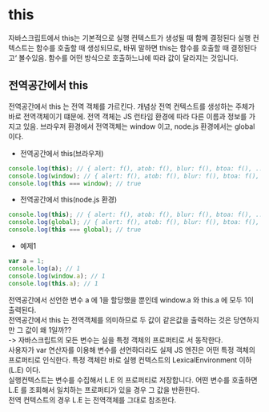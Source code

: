 # this
자바스크립트에서 this는 기본적으로 실행 컨텍스트가 생성될 때 함께 결정된다 실행 컨텍스트는 함수를 호출할 때 생성되므로, 바꿔 말하면 this는 함수를 호출할 때 결정된다고‘ 볼수있음. 
함수를 어떤 방식으로 호출하느냐에 따라 값이 달라지는 것입니다.

## 전역공간에서 this
전역공간에서 this 는 전역 객체를 가르킨다. 개념상 전역 컨텍스트를 생성하는 주체가 바로 전역객체이기 떄문에. 전역 객체는 JS 런타임 환경에 따라 다른 이름과 정보를
가지고 있음. 브라우저 환경에서 전역객체는 window 이고, node.js 환경에서는 global 이다.

- 전역공간에서 this(브라우저)
```javascript
console.log(this); // { alert: f(), atob: f(), blur: f(), btoa: f(), ... } 
console.log(window); // { alert: f(), atob: f(), blur: f(), btoa: f(), ... } 
console.log(this === window); // true
```

- 전역공간에서 this(node.js 환경)
```javascript
console.log(this); // { alert: f(), atob: f(), blur: f(), btoa: f(), ... } 
console.log(global); // { alert: f(), atob: f(), blur: f(), btoa: f(), ... } 
console.log(this === global); // true
```

- 예제1
```javascript
var a = 1; 
console.log(a); // 1
console.log(window.a); // 1
console.log(this.a); // 1
```
전역공간에서 선언한 변수 a 에 1을 할당했을 뿐인데 window.a 와 this.a 에 모두 1이 출력된다.   
전역공간에서 this 는 전역객체를 의미하므로 두 값이 같은값을 출력하는 것은 당연하지만 그 값이 왜 1일까??   
-> 자바스크립트의 모든 변수는 실을 특정 객체의 프로퍼티로 서 동작한다.   
사용자가 var 연산자를 이용해 변수를 선언하더라도 실제 JS 엔진은 어떤 특정 객체의 프로퍼티로 인식한다. 특정 객체란 바로 실행 컨텍스트의 LexicalEnvironment 이하 (L.E) 이다.   
실행컨텍스트는 변수를 수집해서 L.E 의 프로퍼티로 저장합니다. 어떤 변수를 호출하면 L.E 를 조회해서 일치하는 프로퍼티가 있을 경우 그 값을 반환한다.   
전역 컨텍스트의 경우 L.E 는 전역객체를 그대로 참조한다.   







